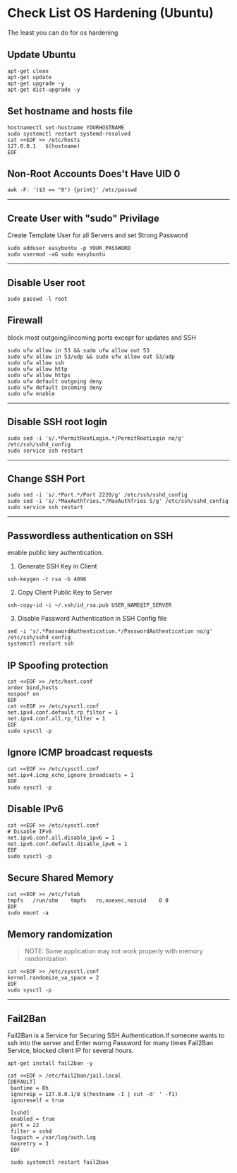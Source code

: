 
# Check List OS Hardening (Ubuntu)
The least you can do for os hardening

## Update Ubuntu

```
apt-get clean
apt-get update
apt-get upgrade -y
apt-get dist-upgrade -y
```
## Set hostname and hosts file
```
hostnamectl set-hostname YOURHOSTNAME
sudo systemctl restart systemd-resolved
cat <<EOF >> /etc/hosts
127.0.0.1   $(hostname)
EOF
```
## Non-Root Accounts Does't Have UID 0

```
awk -F: '($3 == "0") {print}' /etc/passwd
```
---
 ## Create User with "sudo" Privilage

Create Template User for all Servers and set Strong Password

```
sudo adduser easybuntu -p YOUR_PASSWORD
sudo usermod -aG sudo easybuntu
```
---
 ## Disable User root
 ```
sudo passwd -l root
 ```
 
## Firewall
block most outgoing/incoming ports except for updates and SSH 

```
sudo ufw allow in 53 && sudo ufw allow out 53
sudo ufw allow in 53/udp && sudo ufw allow out 53/udp
sudo ufw allow ssh
sudo ufw allow http
sudo ufw allow https
sudo ufw default outgoing deny
sudo ufw default incoming deny
sudo ufw enable
```

---
 ## Disable SSH root login 

```
sudo sed -i 's/.*PermitRootLogin.*/PermitRootLogin no/g' /etc/ssh/sshd_config
sudo service ssh restart
```
---
 ## Change SSH Port

```
sudo sed -i 's/.*Port.*/Port 2220/g' /etc/ssh/sshd_config
sudo sed -i 's/.*MaxAuthTries.*/MaxAuthTries 5/g' /etc/ssh/sshd_config
sudo service ssh restart
```
---
 ## Passwordless authentication on SSH

enable public key authentication.

1. Generate SSH Key in Client

```
ssh-keygen -t rsa -b 4096
```
2. Copy Client Public Key to Server 

```
ssh-copy-id -i ~/.ssh/id_rsa.pub USER_NAME@IP_SERVER
```
3. Disable Password Authentication in SSH Config file

```
sed -i 's/.*PasswordAuthentication.*/PasswordAuthentication no/g' /etc/ssh/sshd_config
systemctl restart ssh
```

## IP Spoofing protection
```
cat <<EOF >> /etc/host.conf
order bind,hosts
nospoof on
EOF
cat <<EOF >> /etc/sysctl.conf
net.ipv4.conf.default.rp_filter = 1
net.ipv4.conf.all.rp_filter = 1
EOF
sudo sysctl -p
```
## Ignore ICMP broadcast requests
```
cat <<EOF >> /etc/sysctl.conf
net.ipv4.icmp_echo_ignore_broadcasts = 1
EOF
sudo sysctl -p
```
## Disable IPv6
```
cat <<EOF >> /etc/sysctl.conf
# Disable IPv6
net.ipv6.conf.all.disable_ipv6 = 1
net.ipv6.conf.default.disable_ipv6 = 1
EOF
sudo sysctl -p
```
## Secure Shared Memory
```
cat <<EOF >> /etc/fstab
tmpfs	/run/shm	tmpfs	ro,noexec,nosuid	0 0
EOF
sudo mount -a
```
## Memory randomization
> NOTE: Some application may not work properly with memory randomization
```
cat <<EOF >> /etc/sysctl.conf
kernel.randomize_va_space = 2
EOF
sudo sysctl -p
```
 
---
 ## Fail2Ban
Fail2Ban is a Service for Securing SSH Authentication.If someone wants to ssh into the server and Enter worng Password for many times Fail2Ban Service, blocked client IP for several hours.
```
apt-get install fail2ban -y

cat <<EOF > /etc/fail2ban/jail.local
[DEFAULT]
 bantime = 8h
 ignoreip = 127.0.0.1/8 $(hostname -I | cut -d' ' -f1)
 ignoreself = true

 [sshd]
 enabled = true
 port = 22
 filter = sshd
 logpath = /var/log/auth.log
 maxretry = 3
 EOF
 
 sudo systemctl restart fail2ban
```
